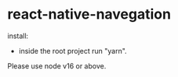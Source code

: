 # react-native-navegation

install:

- inside the root project run "yarn".

Please use node v16 or above.
